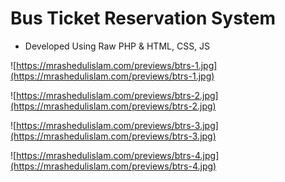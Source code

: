 # Bus Ticket Reservation System
- Developed Using Raw PHP & HTML, CSS, JS

![https://mrashedulislam.com/previews/btrs-1.jpg](https://mrashedulislam.com/previews/btrs-1.jpg)

![https://mrashedulislam.com/previews/btrs-2.jpg](https://mrashedulislam.com/previews/btrs-2.jpg)

![https://mrashedulislam.com/previews/btrs-3.jpg](https://mrashedulislam.com/previews/btrs-3.jpg)

![https://mrashedulislam.com/previews/btrs-4.jpg](https://mrashedulislam.com/previews/btrs-4.jpg)
